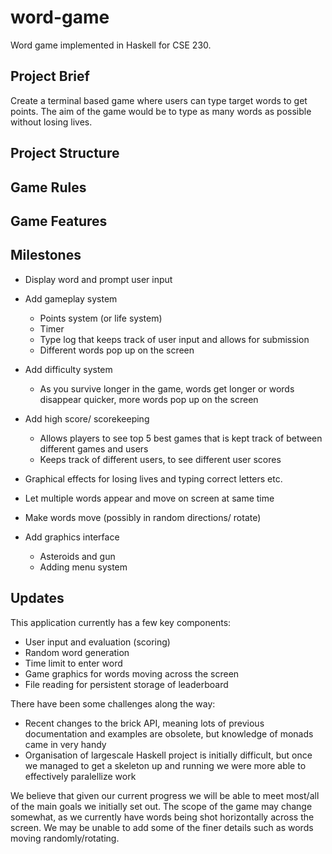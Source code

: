 # word-game
Word game implemented in Haskell for CSE 230.

## Project Brief
Create a terminal based game where users can type target words to get points. The aim of the game would be to type as many words as possible without losing lives.

## Project Structure

## Game Rules

## Game Features



## Milestones

- Display word and prompt user input
- Add gameplay system
  - Points system (or life system)
  - Timer
  - Type log that keeps track of user input and allows for submission 
  - Different words pop up on the screen

- Add difficulty system
  - As you survive longer in the game, words get longer or words disappear quicker, more words pop up on the screen

- Add high score/ scorekeeping
  - Allows players to see top 5 best games that is kept track of between different games and users
  - Keeps track of different users, to see different user scores 

- Graphical effects for losing lives and typing correct letters etc.
- Let multiple words appear and move on screen at same time
- Make words move (possibly in random directions/ rotate)
- Add graphics interface
  - Asteroids and gun
  - Adding menu system


## Updates

This application currently has a few key components:

- User input and evaluation (scoring)
- Random word generation
- Time limit to enter word
- Game graphics for words moving across the screen
- File reading for persistent storage of leaderboard 

There have been some challenges along the way:

- Recent changes to the brick API, meaning lots of previous documentation and examples are obsolete, but knowledge of monads came in very handy
- Organisation of largescale Haskell project is initially difficult, but once we managed to get a skeleton up and running we were more able to effectively paralellize work
  
We believe that given our current progress we will be able to meet most/all of the main goals we initially set out. The scope of the game may change somewhat, as we currently have words being shot horizontally across the screen. We may be unable to add some of the finer details such as words moving randomly/rotating.
